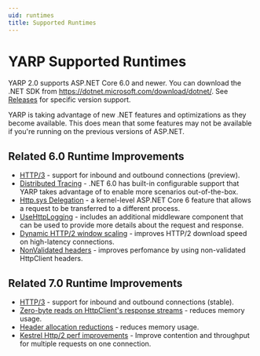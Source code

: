 ```yaml
---
uid: runtimes
title: Supported Runtimes
---
```


# YARP Supported Runtimes

YARP 2.0 supports ASP.NET Core 6.0 and newer. You can download the .NET SDK from https://dotnet.microsoft.com/download/dotnet/. See [Releases](https://github.com/microsoft/reverse-proxy/releases) for specific version support.

YARP is taking advantage of new .NET features and optimizations as they become available. This does mean that some features may not be available if you're running on the previous versions of ASP.NET.

## Related 6.0 Runtime Improvements

- [HTTP/3](http3.md) - support for inbound and outbound connections (preview).
- [Distributed Tracing](distributed-tracing.md) - .NET 6.0 has built-in configurable support that YARP takes advantage of to enable more scenarios out-of-the-box.
- [Http.sys Delegation](httpsys-delegation.md) - a kernel-level ASP.NET Core 6 feature that allows a request to be transferred to a different process.
- [UseHttpLogging](diagnosing-yarp-issues.md#using-aspnet-6-request-logging) - includes an additional middleware component that can be used to provide more details about the request and response.
- [Dynamic HTTP/2 window scaling](https://github.com/dotnet/runtime/pull/54755) - improves HTTP/2 download speed on high-latency connections.
- [NonValidated headers](https://github.com/microsoft/reverse-proxy/pull/1507) - improves perfomance by using non-validated HttpClient headers.


## Related 7.0 Runtime Improvements

- [HTTP/3](http3.md) - support for inbound and outbound connections (stable).
- [Zero-byte reads on HttpClient's response streams](https://github.com/dotnet/runtime/pull/61913) - reduces memory usage.
- [Header allocation reductions](https://github.com/dotnet/runtime/pull/62981) - reduces memory usage.
- [Kestrel Http/2 perf improvements](https://github.com/dotnet/aspnetcore/pull/40925) - Improve contention and throughput for multiple requests on one connection.

